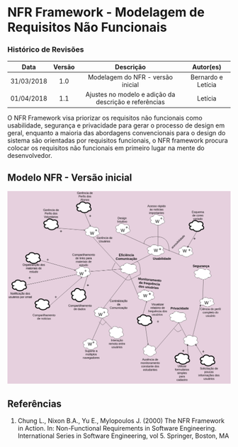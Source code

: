 # NFR Framework - Modelagem de Requisitos Não Funcionais

### Histórico de Revisões

| Data | Versão | Descrição | Autor(es) |
|:----:|:------:|:---------:|:-----:|
|31/03/2018|1.0|Modelagem do NFR - versão inicial| Bernardo e Letícia |
|01/04/2018|1.1|Ajustes no modelo e adição da descrição e referências| Letícia |

O NFR Framework visa priorizar os requisitos não funcionais como usabilidade, segurança e privacidade para gerar o processo de design em geral, enquanto a maioria das abordagens convencionais para o design do sistema são orientadas por requisitos funcionais, o NFR framework procura colocar os requisitos não funcionais em primeiro lugar na mente do desenvolvedor.

## Modelo NFR - Versão inicial

![Requisitos não funcionais](../img/NFR/NFRprojetoCascata.png)

## **Referências**

1. Chung L., Nixon B.A., Yu E., Mylopoulos J. (2000) The NFR Framework in Action. In: Non-Functional Requirements in Software Engineering. International Series in Software Engineering, vol 5. Springer, Boston, MA
